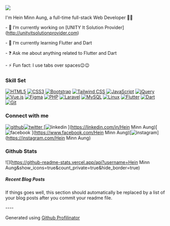 ![](https://raw.githubusercontent.com/gist/deepakbhamla/acd63578b13556b01c3fa9a663e643f5/raw/7fdb456c84df6d70294e673ecbde0420a5c366f8/hello.gif)

I'm Hein Minn Aung, a full-time full-stack Web Developer 👨‍💻

\- 🔭 I’m currently working on \[UNITY It Solution Provider\](http://unityitsolutionprovider.com)

\- 🌱 I’m currently learning Flutter and Dart

\- ❓ Ask me about anything related to Flutter and Dart

\- ⚡ Fun fact: I use tabs over spaces😉😉

  
  

### Skill Set

[![HTML5](https://profilinator.rishav.dev/skills-assets/html5-original-wordmark.svg)](https://en.wikipedia.org/wiki/HTML5) [![CSS3](https://profilinator.rishav.dev/skills-assets/css3-original-wordmark.svg)](https://www.w3schools.com/css/) [![Bootstrap](https://profilinator.rishav.dev/skills-assets/bootstrap-plain.svg)](https://getbootstrap.com/docs/3.4/javascript/) [![Tailwind CSS](https://profilinator.rishav.dev/skills-assets/tailwindcss.svg)](https://www.tailwindcss.com/) [![JavaScript](https://profilinator.rishav.dev/skills-assets/javascript-original.svg)](https://www.javascript.com/) [![jQuery](https://profilinator.rishav.dev/skills-assets/jquery.png)](https://jquery.com/) [![Vue.js](https://profilinator.rishav.dev/skills-assets/vuejs-original-wordmark.svg)](https://vuejs.org/) [![Figma](https://profilinator.rishav.dev/skills-assets/figma-icon.svg)](https://www.figma.com/) [![PHP](https://profilinator.rishav.dev/skills-assets/php-original.svg)](https://www.php.net/) [![Laravel](https://profilinator.rishav.dev/skills-assets/laravel-plain-wordmark.svg)](https://laravel.com/) [![MySQL](https://profilinator.rishav.dev/skills-assets/mysql-original-wordmark.svg)](https://www.mysql.com/) [![Linux](https://profilinator.rishav.dev/skills-assets/linux-original.svg)](https://www.linux.org/) [![Flutter](https://profilinator.rishav.dev/skills-assets/flutterio-icon.svg)](https://flutter.dev/) [![Dart](https://profilinator.rishav.dev/skills-assets/dartlang-icon.svg)](https://dart.dev/) [![Git](https://profilinator.rishav.dev/skills-assets/git-scm-icon.svg)](https://github.com/)

  

### Connect with me

 [![github](https://img.shields.io/badge/github-%2324292e.svg?&style=for-the-badge&logo=github&logoColor=white)](https://github.com/PurpleRain9)[![twitter](https://img.shields.io/badge/twitter-%2300acee.svg?&style=for-the-badge&logo=twitter&logoColor=white) ](https://twitter.com/Afrohein)[![linkedin](https://img.shields.io/badge/linkedin-%231E77B5.svg?&style=for-the-badge&logo=linkedin&logoColor=white) ](https://linkedin.com/in/Hein Minn Aung)[![facebook](https://img.shields.io/badge/facebook-%232E87FB.svg?&style=for-the-badge&logo=facebook&logoColor=white) ](https://www.facebook.com/Hein Minn Aung)[![instagram](https://img.shields.io/badge/instagram-%23000000.svg?&style=for-the-badge&logo=instagram&logoColor=white)](https://instagram.com/Hein Minn Aung)

  

### Github Stats

![](https://github-readme-stats.vercel.app/api?username=Hein
                Minn Aung&show_icons=true&count_private=true&hide_border=true)

  

##### Recent Blog Posts  
If things goes well, this section should automatically be replaced by a list of your blog posts after you commit your readme file.

  
  
  
  
\----

Generated using [Github Profilinator](https://profilinator.rishav.dev/)
